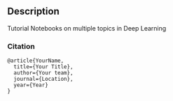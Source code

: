 ## Description   
Tutorial Notebooks on multiple topics in Deep Learning


### Citation   
```
@article{YourName,
  title={Your Title},
  author={Your team},
  journal={Location},
  year={Year}
}
```   
